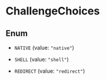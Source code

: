 

# ChallengeChoices

## Enum


* `NATIVE` (value: `"native"`)

* `SHELL` (value: `"shell"`)

* `REDIRECT` (value: `"redirect"`)



